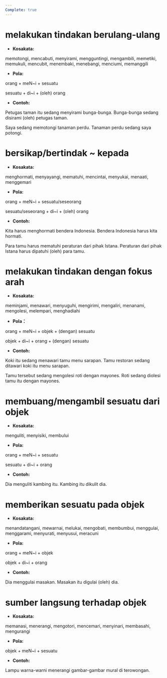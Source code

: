 ```yaml
---
Complete: true
---
```


# melakukan tindakan berulang-ulang

* **Kosakata:**

memotongi, mencabuti, menyirami, mengguntingi, mengambili, memetiki, memukuli, mencubit, menembaki, menebangi, menciumi, memanggili

* **Pola:**

orang + meN\~i + sesuatu

sesuatu + di\~i + (oleh) orang

* **Contoh:**

Petugas taman itu sedang menyirami bunga-bunga.
Bunga-bunga sedang disirami (oleh) petugas taman.

Saya sedang memotongi tanaman perdu.
Tanaman perdu sedang saya potongi.

# bersikap/bertindak \~ kepada

* **Kosakata:**

menghormati, menyayangi, mematuhi, mencintai, menyukai, menaati, menggemari

* **Pola:**

orang + meN\~i + sesuatu/seseorang

sesuatu/seseorang + di\~i + (oleh) orang

* **Contoh:**

Kita harus menghormati bendera Indonesia.
Bendera Indonesia harus kita hormati.

Para tamu harus mematuhi peraturan dari pihak Istana.
Peraturan dari pihak Istana harus dipatuhi (oleh) para tamu.

# melakukan tindakan dengan fokus arah

* **Kosakata:**

meminjami, menawari, menyuguhi, mengirimi, mengaliri, menanami, mengolesi, melempari, menghadiahi

* **Pola：**

orang + meN\~i + objek + (dengan) sesuatu

objek + di\~i + orang + (dengan) sesuatu

* **Contoh:**

Koki itu sedang menawari tamu menu sarapan.
Tamu restoran sedang ditawari koki itu menu sarapan.

Tamu tersebut sedang mengolesi roti dengan mayones.
Roti sedang diolesi tamu itu dengan mayones.

# membuang/mengambil sesuatu dari objek

* **Kosakata:**

menguliti, menyisiki, membului

* **Pola:**

orang + meN\~i + sesuatu

sesuatu + di\~i + orang

* **Contoh:**

Dia menguliti kambing itu.
Kambing itu dikulit dia.

# memberikan sesuatu pada objek

* **Kosakata:**

menandatangani, mewarnai, melukai, mengobati, membumbui, menggulai, menggarami, menyurati, menyusui, meracuni

* **Pola:**

orang + meN\~i + objek

objek + di\~i + orang

* **Contoh:**

Dia menggulai masakan.
Masakan itu digulai (oleh) dia.

# sumber langsung terhadap objek

* **Kosakata:**

memanasi, menerangi, mengotori, mencemari, menyinari, membasahi, mengurangi

* **Pola:**

objek + meN\~i + sesuatu

* **Contoh:**

Lampu warna-warni menerangi gambar-gambar mural di terowongan.
